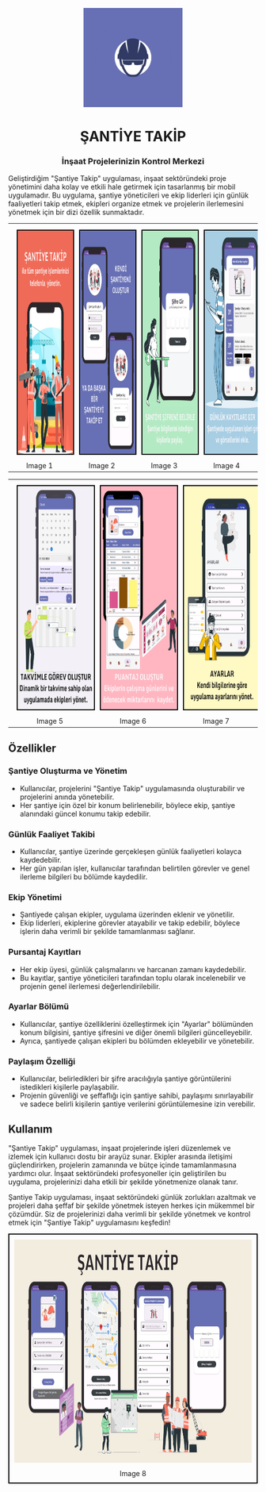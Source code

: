 <p align="center">
  <img src="https://github.com/erkocali1/SiteSupervisor/blob/master/app/src/main/res/drawable/logasn.png" alt="Resim" width="200" height="200">
</p>
<h1 align="center">ŞANTİYE TAKİP</h1>
<h3 align="center"> İnşaat Projelerinizin Kontrol Merkezi</h3>
Geliştirdiğim "Şantiye Takip" uygulaması, inşaat sektöründeki proje yönetimini daha kolay ve etkili hale getirmek için tasarlanmış bir mobil uygulamadır. Bu uygulama, şantiye yöneticileri ve ekip liderleri için günlük faaliyetleri takip etmek, ekipleri organize etmek ve projelerin ilerlemesini yönetmek için bir dizi özellik sunmaktadır.

<table>
  <tr>
    <td align="center">
      <img src="https://github.com/erkocali1/SiteSupervisor/blob/master/app/src/main/res/drawable/ss1.png" alt="Resim 1" width="200" height="450" style="border: 2px solid black; margin: 10px;">
      <br>Image 1
    </td>
    <td align="center">
      <img src="https://github.com/erkocali1/SiteSupervisor/blob/master/app/src/main/res/drawable/ss2.png" alt="Resim 2" width="200" height="450" style="border: 2px solid black; margin: 10px;">
      <br>Image 2
    </td>
    <td align="center">
      <img src="https://github.com/erkocali1/SiteSupervisor/blob/master/app/src/main/res/drawable/ss3.png" alt="Resim 3" width="200" height="450" style="border: 2px solid black; margin: 10px;">
      <br>Image 3
    </td>
    <td align="center">
      <img src="https://github.com/erkocali1/SiteSupervisor/blob/master/app/src/main/res/drawable/ss4.png" alt="Resim 4" width="200" height="450" style="border: 2px solid black; margin: 10px;">
      <br>Image 4
    </td>
  </tr>
</table>
<table>
  <tr>
    <td align="center">
      <img src="https://github.com/erkocali1/SiteSupervisor/blob/master/app/src/main/res/drawable/ss5.png" alt="Resim 1" width="200" height="450" style="border: 2px solid black; margin: 10px;">
      <br>Image 5
    </td>
    <td align="center">
      <img src="https://github.com/erkocali1/SiteSupervisor/blob/master/app/src/main/res/drawable/ss6.png" alt="Resim 2" width="200" height="450" style="border: 2px solid black; margin: 10px;">
      <br>Image 6
    </td>
    <td align="center">
      <img src="https://github.com/erkocali1/SiteSupervisor/blob/master/app/src/main/res/drawable/ss7.png" alt="Resim 3" width="200" height="450" style="border: 2px solid black; margin: 10px;">
      <br>Image 7
    </td>
  </tr>
</table>





## Özellikler

### Şantiye Oluşturma ve Yönetim
- Kullanıcılar, projelerini "Şantiye Takip" uygulamasında oluşturabilir ve projelerini anında yönetebilir.
- Her şantiye için özel bir konum belirlenebilir, böylece ekip, şantiye alanındaki güncel konumu takip edebilir.

### Günlük Faaliyet Takibi
- Kullanıcılar, şantiye üzerinde gerçekleşen günlük faaliyetleri kolayca kaydedebilir.
- Her gün yapılan işler, kullanıcılar tarafından belirtilen görevler ve genel ilerleme bilgileri bu bölümde kaydedilir.

### Ekip Yönetimi
- Şantiyede çalışan ekipler, uygulama üzerinden eklenir ve yönetilir.
- Ekip liderleri, ekiplerine görevler atayabilir ve takip edebilir, böylece işlerin daha verimli bir şekilde tamamlanması sağlanır.

### Pursantaj Kayıtları
- Her ekip üyesi, günlük çalışmalarını ve harcanan zamanı kaydedebilir.
- Bu kayıtlar, şantiye yöneticileri tarafından toplu olarak incelenebilir ve projenin genel ilerlemesi değerlendirilebilir.

### Ayarlar Bölümü
- Kullanıcılar, şantiye özelliklerini özelleştirmek için "Ayarlar" bölümünden konum bilgisini, şantiye şifresini ve diğer önemli bilgileri güncelleyebilir.
- Ayrıca, şantiyede çalışan ekipleri bu bölümden ekleyebilir ve yönetebilir.

### Paylaşım Özelliği
- Kullanıcılar, belirledikleri bir şifre aracılığıyla şantiye görüntülerini istedikleri kişilerle paylaşabilir.
- Projenin güvenliği ve şeffaflığı için şantiye sahibi, paylaşımı sınırlayabilir ve sadece belirli kişilerin şantiye verilerini görüntülemesine izin verebilir.

## Kullanım
"Şantiye Takip" uygulaması, inşaat projelerinde işleri düzenlemek ve izlemek için kullanıcı dostu bir arayüz sunar. Ekipler arasında iletişimi güçlendirirken, projelerin zamanında ve bütçe içinde tamamlanmasına yardımcı olur. İnşaat sektöründeki profesyoneller için geliştirilen bu uygulama, projelerinizi daha etkili bir şekilde yönetmenize olanak tanır.

Şantiye Takip uygulaması, inşaat sektöründeki günlük zorlukları azaltmak ve projeleri daha şeffaf bir şekilde yönetmek isteyen herkes için mükemmel bir çözümdür. Siz de projelerinizi daha verimli bir şekilde yönetmek ve kontrol etmek için "Şantiye Takip" uygulamasını keşfedin!

<table>
  <tr>
    <td align="center" style="border: 2px solid black; padding: 10px;">
      <img src="https://github.com/erkocali1/SiteSupervisor/blob/master/app/src/main/res/drawable/ss9.png" alt="Resim 1" width="800" height="450" style="margin-bottom: 10px;">
      <br>Image 8
    </td>
  </tr>
</table>

